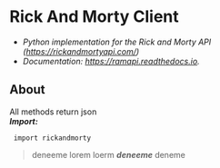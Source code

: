  Rick And Morty Client 
=======================
- *Python implementation for the Rick and Morty API (https://rickandmortyapi.com/)*  
- *Documentation: https://ramapi.readthedocs.io.*
 
 ## About 
  
  All methods return json   
  ***Import:***  
  
     import rickandmorty 
  
 
 
 > deneeme lorem loerm ***deneeme*** deneme   

